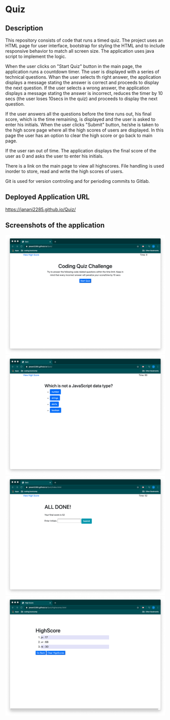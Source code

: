 # Quiz

## Description 

This repository consists of code that runs a timed quiz. The project uses an HTML page for user interface, bootstrap for styling the HTML and to include responsive behavior to match all screen size. The application uses java script to implement the logic. 

When the user clicks on "Start Quiz" button in the main page, the application runs a countdown timer. The user is displayed with a series of technical questions. Whan the user selects th right answer, the application displays a message stating the answer is correct and proceeds to display the next question. If the user selects a wrong answer, the application displays a message stating the answer is incorrect, reduces the timer by 10 secs (the user loses 10secs in the quiz) and proceeds to display the next question.

If the user answers all the questions before the time runs out, his final score, which is the time remaining, is displayed and the user is asked to enter his initials. When the user clicks "Submit" button, he/she is taken to the high score page where all the high scores of users are displayed. In this page the user has an option to clear the high score or go back to main page.

If the user ran out of time. The application displays the final score of the user as 0 and asks the user to enter his initials.

There is a link on the main page to view all highscores. File handling is used inorder to store, read and write the high scores of users.

Git is used for version controling and for perioding commits to Gitlab.

## Deployed Application URL
 https://janani2285.github.io/Quiz/


## Screenshots of the application

<img src="assets/images/index.png">

<img src="assets/images/quiz.png">

<img src="assets/images/endofquiz.png">

<img src="assets/images/highscore.png">